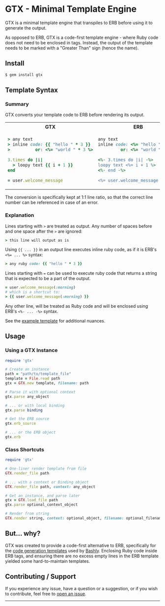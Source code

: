 # GTX - Minimal Template Engine

GTX is a minimal template engine that transpiles to ERB before using it to 
generate the output.

As opposed to ERB, GTX is a code-first template engine - where Ruby code does
not need to be enclosed in tags. Instead, the output of the template needs to
be marked with a "Greater Than" sign (hence the name).

## Install

```bash
$ gem install gtx
```

## Template Syntax

### Summary

GTX converts your template code to ERB before rendering its output. 

<table>
<tr><th>GTX</th><th>ERB</th></tr>
<tr><td>

```ruby
> any text
> inline code: {{ "hello " * 3 }}
>          or: <%= "world " * 3 %>

3.times do |i|
  > loopy text {{ i + 1 }}
end

= user.welcome_message
```
      
</td><td>

```ruby
any text
inline code: <%= "hello " * 3 %>
         or: <%= "world " * 3 %>

<%- 3.times do |i| -%>
loopy text <%= i + 1 %>
<%- end -%>

<%= user.welcome_message %>
```

</td></tr></table>

The conversion is specifically kept at 1:1 line ratio, so that the correct line
number can be referenced in case of an error.

### Explanation

Lines starting with `>` are treated as output. Any number of spaces before and
one space after the `>` are ignored:

```ruby
> this line will output as is
```

Using `{{ ... }}` in an output line executes inline ruby code, as if it is
ERB's `<%= ... %>` syntax:

```ruby
> any ruby code: {{ "hello " * 3 }}
```

Lines starting with `=` can be used to execute ruby code that returns a string
that is expected to be a part of the output.

```ruby
= user.welcome_message(:morning)
# which is a shortcut to:
> {{ user.welcome_message(:morning) }}
```

Any other line, will be treated as Ruby code and will be enclosed using ERB's 
`<%- ... -%>` syntax.

See the [example template](examples/full.gtx) for additional nuances.

## Usage

### Using a GTX Instance

```ruby
require 'gtx'

# Create an instance
path = "path/to/template_file"
template = File.read path
gtx = GTX.new template, filename: path

# Parse it with optional context
gtx.parse any_object

# ... or with local binding
gtx.parse binding

# Get the ERB source
gtx.erb_source

# ... or the ERB object
gtx.erb

```

### Class Shortcuts

```ruby
require 'gtx'

# One-liner render template from file
GTX.render_file path

# ... with a context or Binding object
GTX.render_file path, context: any_object

# Get an instance, and parse later
gtx = GTX.load_file path
gtx.parse optional_context_object

# Render from string
GTX.render string, context: optional_object, filename: optional_filename
```


## But... why?

GTX was created to provide a code-first alternative to ERB, specifically for 
the [code generation templates][bashly-views] used by [Bashly][bashly].
Enclosing Ruby code inside ERB tags, and ensuring there are no excess empty
lines in the ERB template yielded some hard-to-maintain templates.


## Contributing / Support

If you experience any issue, have a question or a suggestion, or if you wish
to contribute, feel free to [open an issue][issues].

---

[issues]: https://github.com/DannyBen/gtx/issues
[bashly]: https://bashly.dannyb.co/
[bashly-views]: https://github.com/DannyBen/bashly/tree/master/lib/bashly/views


